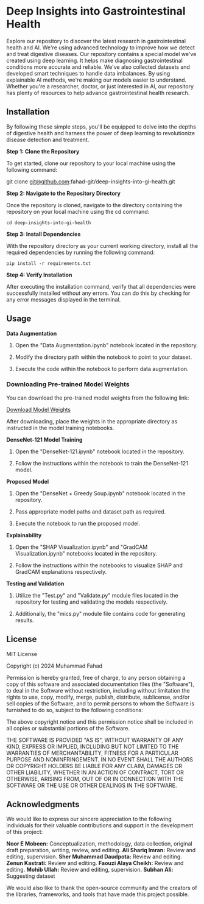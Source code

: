 
# Deep Insights into Gastrointestinal Health

Explore our repository to discover the latest research in gastrointestinal health and AI. We're using advanced technology to improve how we detect and treat digestive diseases. Our repository contains a special model we've created using deep learning. It helps make diagnosing gastrointestinal conditions more accurate and reliable. We've also collected datasets and developed smart techniques to handle data imbalances. By using explainable AI methods, we're making our models easier to understand. Whether you're a researcher, doctor, or just interested in AI, our repository has plenty of resources to help advance gastrointestinal health research.

## Installation

 By following these simple steps, you'll be equipped to delve into the depths of digestive health and harness the power of deep learning to revolutionize disease detection and treatment.

**Step 1: Clone the Repository**


To get started, clone our repository to your local machine using the following command: 

git clone git@github.com:fahad-git/deep-insights-into-gi-health.git

**Step 2: Navigate to the Repository Directory**


Once the repository is cloned, navigate to the directory containing the repository on your local machine using the cd command:

`cd deep-insights-into-gi-health`


**Step 3: Install Dependencies**


With the repository directory as your current working directory, install all the required dependencies by running the following command:

`pip install -r requirements.txt`

**Step 4: Verify Installation**


After executing the installation command, verify that all dependencies were successfully installed without any errors. You can do this by checking for any error messages displayed in the terminal.

## Usage

**Data Augmentation**

1. Open the "Data Augmentation.ipynb" notebook located in the repository.

2. Modify the directory path within the notebook to point to your dataset.

3. Execute the code within the notebook to perform data augmentation.

### Downloading Pre-trained Model Weights

You can download the pre-trained model weights from the following link:

[Download Model Weights](https://drive.google.com/file/d/1w1cfpsDNhwZXAAggbLGqbdGQRDi-ECKa/view?usp=drive_link)

After downloading, place the weights in the appropriate directory as instructed in the model training notebooks.

**DenseNet-121 Model Training**

1. Open the "DenseNet-121.ipynb" notebook located in the repository.

2. Follow the instructions within the notebook to train the DenseNet-121 model.

**Proposed Model**

1. Open the "DenseNet + Greedy Soup.ipynb" notebook located in the repository.

2. Pass appropriate model paths and dataset path as required.

3. Execute the notebook to run the proposed model.

**Explainability**

1. Open the "SHAP Visualization.ipynb" and "GradCAM Visualization.ipynb" notebooks located in the repository.

2. Follow the instructions within the notebooks to visualize SHAP and GradCAM explanations respectively.

**Testing and Validation**

1. Utilize the "Test.py" and "Validate.py" module files located in the repository for testing and validating the models respectively.

2. Additionally, the "mics.py" module file contains code for generating results.

## License

MIT License

Copyright (c) 2024 Muhammad Fahad

Permission is hereby granted, free of charge, to any person obtaining a copy
of this software and associated documentation files (the "Software"), to deal
in the Software without restriction, including without limitation the rights
to use, copy, modify, merge, publish, distribute, sublicense, and/or sell
copies of the Software, and to permit persons to whom the Software is
furnished to do so, subject to the following conditions:

The above copyright notice and this permission notice shall be included in all
copies or substantial portions of the Software.

THE SOFTWARE IS PROVIDED "AS IS", WITHOUT WARRANTY OF ANY KIND, EXPRESS OR
IMPLIED, INCLUDING BUT NOT LIMITED TO THE WARRANTIES OF MERCHANTABILITY,
FITNESS FOR A PARTICULAR PURPOSE AND NONINFRINGEMENT. IN NO EVENT SHALL THE
AUTHORS OR COPYRIGHT HOLDERS BE LIABLE FOR ANY CLAIM, DAMAGES OR OTHER
LIABILITY, WHETHER IN AN ACTION OF CONTRACT, TORT OR OTHERWISE, ARISING FROM,
OUT OF OR IN CONNECTION WITH THE SOFTWARE OR THE USE OR OTHER DEALINGS IN THE
SOFTWARE.

## Acknowledgments

We would like to express our sincere appreciation to the following individuals for their valuable contributions and support in the development of this project:

**Noor E Mobeen:** Conceptualization, methodology, data collection, original draft preparation, writing, review, and editing. 
**Ali Shariq Imran:** Review and editing, supervision. 
**Sher Muhammad Daudpota:** Review and editing. 
**Zenun Kastrati:** Review and editing. 
**Faouzi Alaya Cheikh:** Review and editing. 
**Mohib Ullah:** Review and editing, supervision.
**Subhan Ali:** Suggesting dataset

We would also like to thank the open-source community and the creators of the libraries, frameworks, and tools that have made this project possible.
